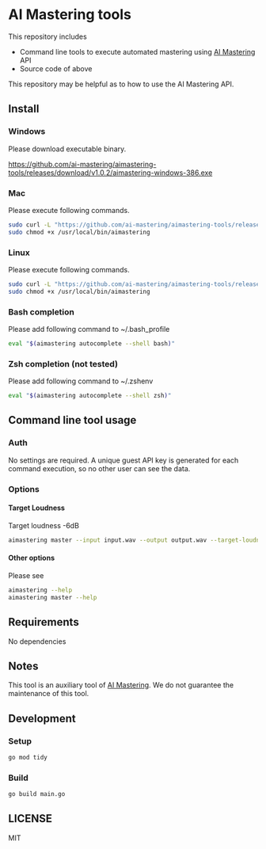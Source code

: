 # AI Mastering tools

This repository includes

- Command line tools to execute automated mastering using [AI Mastering](https://aimastering.com) API
- Source code of above

This repository may be helpful as to how to use the AI Mastering API.

## Install

### Windows

Please download executable binary.

https://github.com/ai-mastering/aimastering-tools/releases/download/v1.0.2/aimastering-windows-386.exe

### Mac

Please execute following commands.

```bash
sudo curl -L "https://github.com/ai-mastering/aimastering-tools/releases/download/v1.0.2/aimastering-darwin-386" -o /usr/local/bin/aimastering
sudo chmod +x /usr/local/bin/aimastering
```

### Linux

Please execute following commands.

```bash
sudo curl -L "https://github.com/ai-mastering/aimastering-tools/releases/download/v1.0.2/aimastering-linux-386" -o /usr/local/bin/aimastering
sudo chmod +x /usr/local/bin/aimastering
```

### Bash completion

Please add following command to ~/.bash_profile

```bash
eval "$(aimastering autocomplete --shell bash)"
```

### Zsh completion (not tested)

Please add following command to ~/.zshenv

```bash
eval "$(aimastering autocomplete --shell zsh)"
```

## Command line tool usage

### Auth

No settings are required.
A unique guest API key is generated for each command execution, so no other user can see the data.

### Options

#### Target Loudness

Target loudness -6dB

```bash
aimastering master --input input.wav --output output.wav --target-loudness -6
```

#### Other options

Please see

```bash
aimastering --help
aimastering master --help
```


## Requirements

No dependencies

## Notes

This tool is an auxiliary tool of [AI Mastering](https://aimastering.com).
We do not guarantee the maintenance of this tool.

## Development

### Setup

```bash
go mod tidy
```

### Build

```bash
go build main.go
```

## LICENSE

MIT
